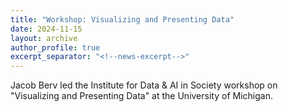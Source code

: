 ```yaml
---
title: "Workshop: Visualizing and Presenting Data"
date: 2024-11-15
layout: archive
author_profile: true
excerpt_separator: "<!--news-excerpt-->"
---
```

Jacob Berv led the Institute for Data & AI in Society workshop on "Visualizing and Presenting Data" at the University of Michigan.

<!--news-excerpt-->
